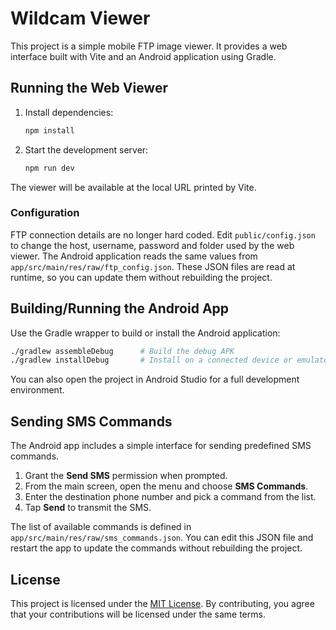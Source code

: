 # Wildcam Viewer

This project is a simple mobile FTP image viewer. It provides a web interface built with Vite and an Android application using Gradle.

## Running the Web Viewer

1. Install dependencies:
   ```bash
   npm install
   ```
2. Start the development server:
   ```bash
   npm run dev
   ```
The viewer will be available at the local URL printed by Vite.

### Configuration

FTP connection details are no longer hard coded. Edit `public/config.json` to
change the host, username, password and folder used by the web viewer. The
Android application reads the same values from
`app/src/main/res/raw/ftp_config.json`. These JSON files are read at runtime, so
you can update them without rebuilding the project.

## Building/Running the Android App

Use the Gradle wrapper to build or install the Android application:

```bash
./gradlew assembleDebug      # Build the debug APK
./gradlew installDebug       # Install on a connected device or emulator
```

You can also open the project in Android Studio for a full development environment.

## Sending SMS Commands

The Android app includes a simple interface for sending predefined SMS commands.

1. Grant the **Send SMS** permission when prompted.
2. From the main screen, open the menu and choose **SMS Commands**.
3. Enter the destination phone number and pick a command from the list.
4. Tap **Send** to transmit the SMS.

The list of available commands is defined in
`app/src/main/res/raw/sms_commands.json`. You can edit this JSON file and
restart the app to update the commands without rebuilding the project.

## License

This project is licensed under the [MIT License](LICENSE). By contributing, you agree that your contributions will be licensed under the same terms.

